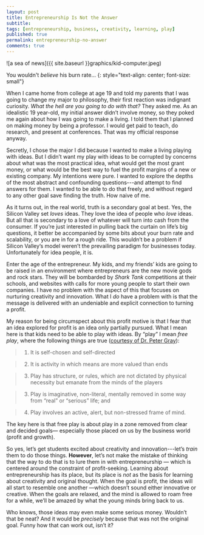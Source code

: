 ```yaml
---
layout: post
title: Entrepreneurship Is Not the Answer
subtitle:
tags: [entrepreneurship, business, creativity, learning, play]
published: true
permalink: entrepreneurship-no-answer
comments: true
---
```

![a sea of news]({{ site.baseurl }}graphics/kid-computer.jpeg)

You wouldn't *believe* his burn rate...
{: style="text-align: center; font-size: small"}


When I came home from college at age 19 and told my parents that I was going to
change my major to philosophy, their first reaction was indignant curiosity.
*What the hell are you going to do with that?* They asked me. As an idealistic
19 year-old, my initial answer didn’t involve money, so they poked me again
about how I was going to make a living. I told them that I planned on making
money by being a professor. I would get paid to teach, do research, and present
at conferences. That was my official response anyway.

Secretly, I chose the major I did because I wanted to make a living playing with
ideas. But I didn’t want my play with ideas to be corrupted by concerns about
what was the most practical idea, what would get the most grant money, or what
would be the best way to fuel the profit margins of a new or existing company.
My intentions were pure. I wanted to explore the depths of the most abstract and
confounding questions---and attempt to find answers for them. I wanted to be
able to do that freely, and without regard to any other goal save finding the
truth. How naive of me.

As it turns out, in the real world, truth is a secondary goal at best. Yes, the
Silicon Valley set *loves* ideas. They love the idea of people who *love* ideas.
But all that is secondary to a love of whatever will turn into cash from the
consumer. If you’re just interested in pulling back the curtain on life’s big
questions, it better be accompanied by some bits about your burn rate and
scalability, or you are in for a rough ride. This wouldn’t be a problem if
Silicon Valley’s model weren’t the prevailing paradigm for businesses today.
Unfortunately for idea people, it is.

Enter the age of the entrepreneur. My kids, and my friends’ kids are going to be
raised in an environment where entrepreneurs are the new movie gods and rock
stars. They will be bombarded by *Shark Tank* competitions at their schools, and
websites with calls for more young people to start their own companies. I have
no problem with the aspect of this that focuses on nurturing creativity and
innovation. What I *do* have a problem with is that the message is delivered
with an undeniable and explicit connection to turning a profit.

My reason for being circumspect about this profit motive is that I fear that an
idea explored for profit is an idea only partially pursued. What I mean here is
that kids need to be able to play with ideas. By “play” I mean *free play*,
where the following things are true ([courtesy of Dr. Peter
Gray](https://www.psychologytoday.com/blog/freedom-learn/200811/the-value-play-i-the-definition-play-gives-insights)):

> 1. It is self-chosen and self-directed

> 2. It is activity in which means are more valued than ends

> 3. Play has structure, or rules, which are not dictated by physical necessity
> but emanate from the minds of the players

> 3. Play is imaginative, non-literal, mentally removed in some way from “real” or
> “serious” life; and

> 4. Play involves an active, alert, but non-stressed frame of mind.

The key here is that free play is about play in a zone removed from clear and
decided goals— especially those placed on us by the business world (profit and
growth).

So yes, let’s get students excited about creativity and innovation---let’s
*train* them to do those things. **However**, let’s not make the mistake of
thinking that the way to do that is to lure them in with entrepreneurship —
which is centered around the constraint of profit-seeking. Learning about
entrepreneurship has its place, but its place is *not* as the basis for learning
about creativity and original thought. When the goal is profit, the ideas will
all start to resemble one another —which doesn’t sound either innovative or
creative. When the goals are relaxed, and the mind is allowed to roam free for a
while, we’ll be amazed by what the young minds bring back to us.

Who knows, those ideas may even make some serious money. Wouldn’t that be neat?
And it would be *precisely* because that was not the original goal. Funny how
that can work out, isn’t it?

